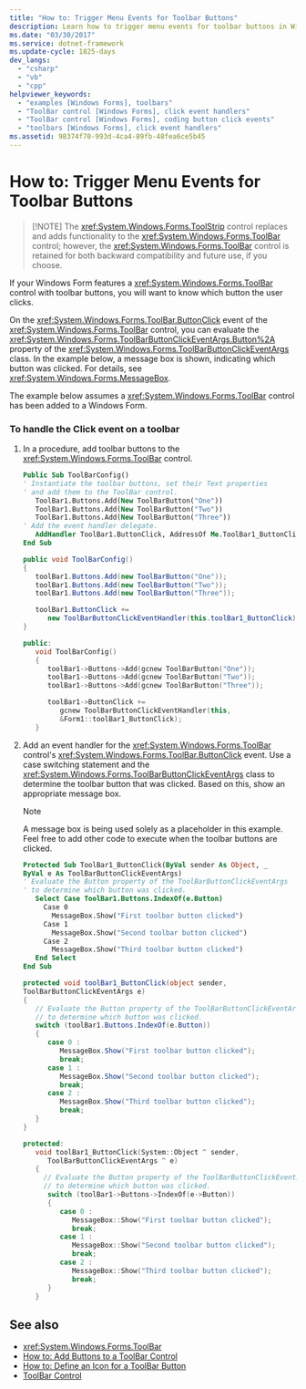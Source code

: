 ```yaml
---
title: "How to: Trigger Menu Events for Toolbar Buttons"
description: Learn how to trigger menu events for toolbar buttons in Windows Forms, by means of code samples in Visual Basic, C#, and CPP.
ms.date: "03/30/2017"
ms.service: dotnet-framework
ms.update-cycle: 1825-days
dev_langs:
  - "csharp"
  - "vb"
  - "cpp"
helpviewer_keywords:
  - "examples [Windows Forms], toolbars"
  - "ToolBar control [Windows Forms], click event handlers"
  - "ToolBar control [Windows Forms], coding button click events"
  - "toolbars [Windows Forms], click event handlers"
ms.assetid: 98374f70-993d-4ca4-89fb-48fea6ce5b45
---
```

# How to: Trigger Menu Events for Toolbar Buttons
>
> [!NOTE]
> The <xref:System.Windows.Forms.ToolStrip> control replaces and adds functionality to the <xref:System.Windows.Forms.ToolBar> control; however, the <xref:System.Windows.Forms.ToolBar> control is retained for both backward compatibility and future use, if you choose.

If your Windows Form features a <xref:System.Windows.Forms.ToolBar> control with toolbar buttons, you will want to know which button the user clicks.

On the <xref:System.Windows.Forms.ToolBar.ButtonClick> event of the <xref:System.Windows.Forms.ToolBar> control, you can evaluate the <xref:System.Windows.Forms.ToolBarButtonClickEventArgs.Button%2A> property of the <xref:System.Windows.Forms.ToolBarButtonClickEventArgs> class. In the example below, a message box is shown, indicating which button was clicked. For details, see <xref:System.Windows.Forms.MessageBox>.

The example below assumes a <xref:System.Windows.Forms.ToolBar> control has been added to a Windows Form.

### To handle the Click event on a toolbar

1. In a procedure, add toolbar buttons to the <xref:System.Windows.Forms.ToolBar> control.

    ```vb
    Public Sub ToolBarConfig()
    ' Instantiate the toolbar buttons, set their Text properties
    ' and add them to the ToolBar control.
       ToolBar1.Buttons.Add(New ToolBarButton("One"))
       ToolBar1.Buttons.Add(New ToolBarButton("Two"))
       ToolBar1.Buttons.Add(New ToolBarButton("Three"))
    ' Add the event handler delegate.
       AddHandler ToolBar1.ButtonClick, AddressOf Me.ToolBar1_ButtonClick
    End Sub
    ```

    ```csharp
    public void ToolBarConfig()
    {
       toolBar1.Buttons.Add(new ToolBarButton("One"));
       toolBar1.Buttons.Add(new ToolBarButton("Two"));
       toolBar1.Buttons.Add(new ToolBarButton("Three"));

       toolBar1.ButtonClick +=
          new ToolBarButtonClickEventHandler(this.toolBar1_ButtonClick);
    }
    ```

    ```cpp
    public:
       void ToolBarConfig()
       {
          toolBar1->Buttons->Add(gcnew ToolBarButton("One"));
          toolBar1->Buttons->Add(gcnew ToolBarButton("Two"));
          toolBar1->Buttons->Add(gcnew ToolBarButton("Three"));

          toolBar1->ButtonClick +=
             gcnew ToolBarButtonClickEventHandler(this,
             &Form1::toolBar1_ButtonClick);
       }
    ```

2. Add an event handler for the <xref:System.Windows.Forms.ToolBar> control's <xref:System.Windows.Forms.ToolBar.ButtonClick> event. Use a case switching statement and the <xref:System.Windows.Forms.ToolBarButtonClickEventArgs> class to determine the toolbar button that was clicked. Based on this, show an appropriate message box.

    > [!NOTE]
    > A message box is being used solely as a placeholder in this example. Feel free to add other code to execute when the toolbar buttons are clicked.

    ```vb
    Protected Sub ToolBar1_ButtonClick(ByVal sender As Object, _
    ByVal e As ToolBarButtonClickEventArgs)
    ' Evaluate the Button property of the ToolBarButtonClickEventArgs
    ' to determine which button was clicked.
       Select Case ToolBar1.Buttons.IndexOf(e.Button)
         Case 0
           MessageBox.Show("First toolbar button clicked")
         Case 1
           MessageBox.Show("Second toolbar button clicked")
         Case 2
           MessageBox.Show("Third toolbar button clicked")
       End Select
    End Sub
    ```

    ```csharp
    protected void toolBar1_ButtonClick(object sender,
    ToolBarButtonClickEventArgs e)
    {
       // Evaluate the Button property of the ToolBarButtonClickEventArgs
       // to determine which button was clicked.
       switch (toolBar1.Buttons.IndexOf(e.Button))
       {
          case 0 :
             MessageBox.Show("First toolbar button clicked");
             break;
          case 1 :
             MessageBox.Show("Second toolbar button clicked");
             break;
          case 2 :
             MessageBox.Show("Third toolbar button clicked");
             break;
       }
    }
    ```

    ```cpp
    protected:
       void toolBar1_ButtonClick(System::Object ^ sender,
          ToolBarButtonClickEventArgs ^ e)
       {
         // Evaluate the Button property of the ToolBarButtonClickEventArgs
         // to determine which button was clicked.
          switch (toolBar1->Buttons->IndexOf(e->Button))
          {
             case 0 :
                MessageBox::Show("First toolbar button clicked");
                break;
             case 1 :
                MessageBox::Show("Second toolbar button clicked");
                break;
             case 2 :
                MessageBox::Show("Third toolbar button clicked");
                break;
          }
       }
    ```

## See also

- <xref:System.Windows.Forms.ToolBar>
- [How to: Add Buttons to a ToolBar Control](how-to-add-buttons-to-a-toolbar-control.md)
- [How to: Define an Icon for a ToolBar Button](how-to-define-an-icon-for-a-toolbar-button.md)
- [ToolBar Control](toolbar-control-windows-forms.md)
